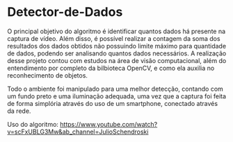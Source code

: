 # Detector-de-Dados
O principal objetivo do algoritmo é identificar quantos dados há presente na captura de vídeo. Além disso, é possível realizar a contagem da soma dos resultados dos dados obtidos
não possuindo limite máximo para quantidade de dados, podendo ser analisando quantos dados necessários. A realização desse projeto contou com estudos na área de visão
computacional, além do entendimento por completo da bilbioteca OpenCV, e como ela auxilia no reconhecimento de objetos.
 
Todo o ambiente foi manipulado para uma melhor detecção, contando com um fundo preto e uma iluminação adequada, uma vez que a captura foi feita de forma simplória através do uso
de um smartphone, conectado através da rede.

Uso do algoritmo: https://www.youtube.com/watch?v=scFxUBLG3Mw&ab_channel=JulioSchendroski
